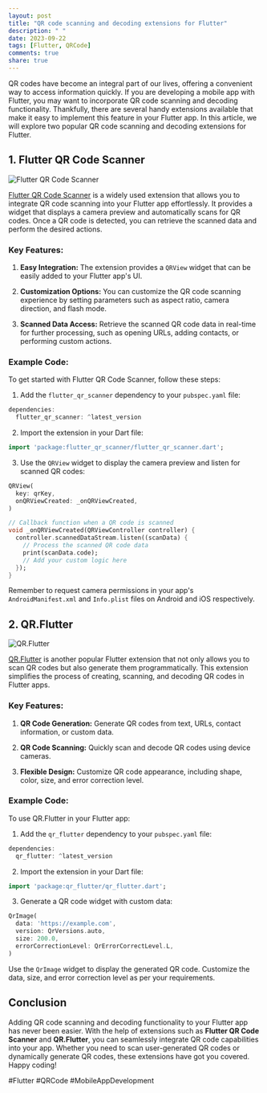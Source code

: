 ```yaml
---
layout: post
title: "QR code scanning and decoding extensions for Flutter"
description: " "
date: 2023-09-22
tags: [Flutter, QRCode]
comments: true
share: true
---
```


QR codes have become an integral part of our lives, offering a convenient way to access information quickly. If you are developing a mobile app with Flutter, you may want to incorporate QR code scanning and decoding functionality. Thankfully, there are several handy extensions available that make it easy to implement this feature in your Flutter app. In this article, we will explore two popular QR code scanning and decoding extensions for Flutter.

## 1. Flutter QR Code Scanner

![Flutter QR Code Scanner](https://images.unsplash.com/photo-1599795999977-9f3aa20c1dbf)

[Flutter QR Code Scanner](https://pub.dev/packages/flutter_qr_scanner) is a widely used extension that allows you to integrate QR code scanning into your Flutter app effortlessly. It provides a widget that displays a camera preview and automatically scans for QR codes. Once a QR code is detected, you can retrieve the scanned data and perform the desired actions.

### Key Features:

1. **Easy Integration:** The extension provides a `QRView` widget that can be easily added to your Flutter app's UI.

2. **Customization Options:** You can customize the QR code scanning experience by setting parameters such as aspect ratio, camera direction, and flash mode.

3. **Scanned Data Access:** Retrieve the scanned QR code data in real-time for further processing, such as opening URLs, adding contacts, or performing custom actions.

### Example Code:

To get started with Flutter QR Code Scanner, follow these steps:

1. Add the `flutter_qr_scanner` dependency to your `pubspec.yaml` file:

```dart
dependencies:
  flutter_qr_scanner: ^latest_version
```

2. Import the extension in your Dart file:

```dart
import 'package:flutter_qr_scanner/flutter_qr_scanner.dart';
```

3. Use the `QRView` widget to display the camera preview and listen for scanned QR codes:

```dart
QRView(
  key: qrKey,
  onQRViewCreated: _onQRViewCreated,
)

// Callback function when a QR code is scanned
void _onQRViewCreated(QRViewController controller) {
  controller.scannedDataStream.listen((scanData) {
    // Process the scanned QR code data
    print(scanData.code);
    // Add your custom logic here
  });
}
```

Remember to request camera permissions in your app's `AndroidManifest.xml` and `Info.plist` files on Android and iOS respectively.

## 2. QR.Flutter

![QR.Flutter](https://images.unsplash.com/photo-1566239767083-aba18c879cdc)

[QR.Flutter](https://pub.dev/packages/qr_flutter) is another popular Flutter extension that not only allows you to scan QR codes but also generate them programmatically. This extension simplifies the process of creating, scanning, and decoding QR codes in Flutter apps.

### Key Features:

1. **QR Code Generation:** Generate QR codes from text, URLs, contact information, or custom data.

2. **QR Code Scanning:** Quickly scan and decode QR codes using device cameras.

3. **Flexible Design:** Customize QR code appearance, including shape, color, size, and error correction level.

### Example Code:

To use QR.Flutter in your Flutter app:

1. Add the `qr_flutter` dependency to your `pubspec.yaml` file:

```dart
dependencies:
  qr_flutter: ^latest_version
```

2. Import the extension in your Dart file:

```dart
import 'package:qr_flutter/qr_flutter.dart';
```

3. Generate a QR code widget with custom data:

```dart
QrImage(
  data: 'https://example.com',
  version: QrVersions.auto,
  size: 200.0,
  errorCorrectionLevel: QrErrorCorrectLevel.L,
)
```

Use the `QrImage` widget to display the generated QR code. Customize the data, size, and error correction level as per your requirements.

## Conclusion

Adding QR code scanning and decoding functionality to your Flutter app has never been easier. With the help of extensions such as **Flutter QR Code Scanner** and **QR.Flutter**, you can seamlessly integrate QR code capabilities into your app. Whether you need to scan user-generated QR codes or dynamically generate QR codes, these extensions have got you covered. Happy coding!

#Flutter #QRCode #MobileAppDevelopment